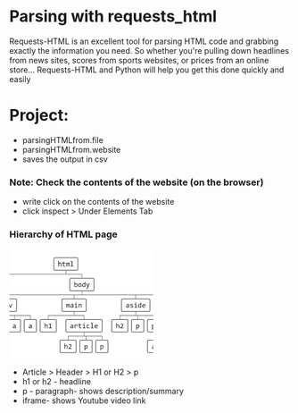 # Parsing with requests_html

Requests-HTML is an excellent tool for parsing HTML code and grabbing exactly the information you need. So whether you're pulling down headlines from news sites, scores from sports websites, or prices from an online store... Requests-HTML and Python will help you get this done quickly and easily

# Project:
- parsingHTMLfrom.file
- parsingHTMLfrom.website
- saves the output in csv

### Note: Check the contents of the website (on the browser)
- write click on the contents of the website
- click inspect > Under Elements Tab

### Hierarchy of HTML page
![Screenshot](Hierarchy_of_HTML_page.png)
- Article > Header > H1 or H2 > p
- h1 or h2 - headline
- p - paragraph- shows description/summary
- iframe- shows Youtube video link
